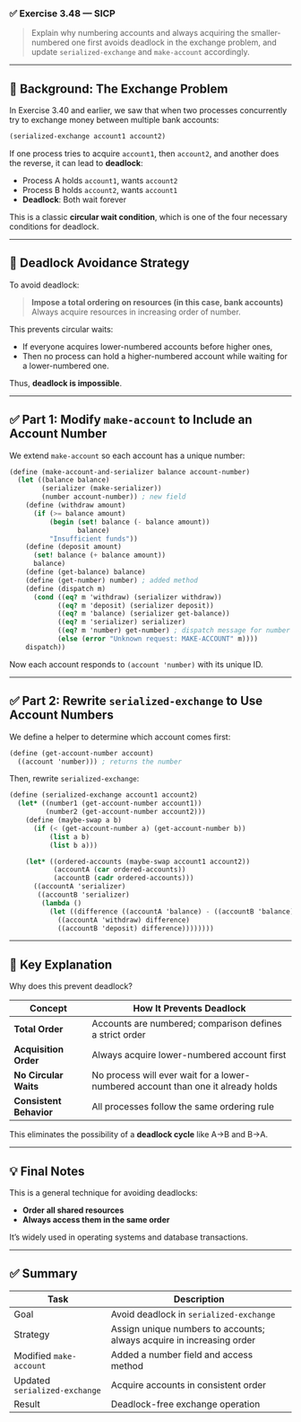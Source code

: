 ### ✅ **Exercise 3.48 — SICP**
> Explain why numbering accounts and always acquiring the smaller-numbered one first avoids deadlock in the exchange problem, and update `serialized-exchange` and `make-account` accordingly.

---

## 🧠 Background: The Exchange Problem

In Exercise 3.40 and earlier, we saw that when two processes concurrently try to exchange money between multiple bank accounts:

```scheme
(serialized-exchange account1 account2)
```

If one process tries to acquire `account1`, then `account2`, and another does the reverse, it can lead to **deadlock**:

- Process A holds `account1`, wants `account2`
- Process B holds `account2`, wants `account1`
- **Deadlock**: Both wait forever

This is a classic **circular wait condition**, which is one of the four necessary conditions for deadlock.

---

## 🔐 Deadlock Avoidance Strategy

To avoid deadlock:

> **Impose a total ordering on resources (in this case, bank accounts)**
> Always acquire resources in increasing order of number.

This prevents circular waits:
- If everyone acquires lower-numbered accounts before higher ones,
- Then no process can hold a higher-numbered account while waiting for a lower-numbered one.

Thus, **deadlock is impossible**.

---

## ✅ Part 1: Modify `make-account` to Include an Account Number

We extend `make-account` so each account has a unique number:

```scheme
(define (make-account-and-serializer balance account-number)
  (let ((balance balance)
        (serializer (make-serializer))
        (number account-number)) ; new field
    (define (withdraw amount)
      (if (>= balance amount)
          (begin (set! balance (- balance amount))
                 balance)
          "Insufficient funds"))
    (define (deposit amount)
      (set! balance (+ balance amount))
      balance)
    (define (get-balance) balance)
    (define (get-number) number) ; added method
    (define (dispatch m)
      (cond ((eq? m 'withdraw) (serializer withdraw))
            ((eq? m 'deposit) (serializer deposit))
            ((eq? m 'balance) (serializer get-balance))
            ((eq? m 'serializer) serializer)
            ((eq? m 'number) get-number) ; dispatch message for number
            (else (error "Unknown request: MAKE-ACCOUNT" m))))
    dispatch))
```

Now each account responds to `(account 'number)` with its unique ID.

---

## ✅ Part 2: Rewrite `serialized-exchange` to Use Account Numbers

We define a helper to determine which account comes first:

```scheme
(define (get-account-number account)
  ((account 'number))) ; returns the number
```

Then, rewrite `serialized-exchange`:

```scheme
(define (serialized-exchange account1 account2)
  (let* ((number1 (get-account-number account1))
         (number2 (get-account-number account2)))
    (define (maybe-swap a b)
      (if (< (get-account-number a) (get-account-number b))
          (list a b)
          (list b a)))

    (let* ((ordered-accounts (maybe-swap account1 account2))
           (accountA (car ordered-accounts))
           (accountB (cadr ordered-accounts)))
      ((accountA 'serializer)
       ((accountB 'serializer)
        (lambda ()
          (let ((difference ((accountA 'balance) - ((accountB 'balance)))))
            ((accountA 'withdraw) difference)
            ((accountB 'deposit) difference))))))))
```

---

## 📌 Key Explanation

Why does this prevent deadlock?

| Concept | How It Prevents Deadlock |
|--------|---------------------------|
| **Total Order** | Accounts are numbered; comparison defines a strict order |
| **Acquisition Order** | Always acquire lower-numbered account first |
| **No Circular Waits** | No process will ever wait for a lower-numbered account than one it already holds |
| **Consistent Behavior** | All processes follow the same ordering rule |

This eliminates the possibility of a **deadlock cycle** like A→B and B→A.

---

## 💡 Final Notes

This is a general technique for avoiding deadlocks:
- **Order all shared resources**
- **Always access them in the same order**

It’s widely used in operating systems and database transactions.

---

## ✅ Summary

| Task | Description |
|------|-------------|
| Goal | Avoid deadlock in `serialized-exchange` |
| Strategy | Assign unique numbers to accounts; always acquire in increasing order |
| Modified `make-account` | Added a number field and access method |
| Updated `serialized-exchange` | Acquire accounts in consistent order |
| Result | Deadlock-free exchange operation |

